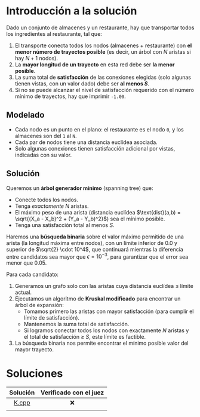# Introducción a la solución

Dado un conjunto de almacenes y un restaurante, hay que transportar todos los
ingredientes al restaurante, tal que:

1. El transporte conecta todos los nodos (almacenes + restaurante) con **el
   menor número de trayectos posible** (es decir, un árbol con $N$ aristas si
hay $N+1$ nodos).
2. La **mayor longitud de un trayecto** en esta red debe ser **la menor
   posible**.
3. La suma total de **satisfacción** de las conexiones elegidas (solo algunas
   tienen vistas, con un valor dado) debe ser **al menos $S$**.
4. Si no se puede alcanzar el nivel de satisfacción requerido con el número
   mínimo de trayectos, hay que imprimir `-1.00`.

## Modelado

- Cada nodo es un punto en el plano: el restaurante es el nodo `0`, y los
  almacenes son del `1` al `N`.
- Cada par de nodos tiene una distancia euclídea asociada.
- Solo algunas conexiones tienen satisfacción adicional por vistas, indicadas
  con su valor.

## Solución

Queremos un **árbol generador mínimo** (spanning tree) que:

- Conecte todos los nodos.
- Tenga *exactamente* $N$ aristas.
- El máximo peso de una arista (distancia euclídea $\text{dist}(a,b) =
  \sqrt{(X_a - X_b)^2 + (Y_a - Y_b)^2}$) sea el mínimo posible.
- Tenga una satisfacción total al menos $S$.

Haremos una **búsqueda binaria** sobre el valor máximo permitido de una arista
(la longitud máxima entre nodos), con un límite inferior de $0.0$ y superior de
$\sqrt{2} \cdot 10^4$, que continuará mientras la diferencia entre candidatos
sea mayor que $\epsilon = 10^{-3}$, para garantizar que el error sea menor que
$0.05$.

Para cada candidato:
1. Generamos un grafo solo con las aristas cuya distancia euclídea ≤ límite
   actual.
2. Ejecutamos un algoritmo de **Kruskal modificado** para encontrar un árbol de
   expansión:
    - Tomamos primero las aristas con mayor satisfacción (para cumplir el
      límite de satisfacción).
    - Mantenemos la suma total de satisfacción.
    - Si logramos conectar todos los nodos con exactamente $N$ aristas y el
      total de satisfacción ≥ $S$, este límite es factible.
3. La búsqueda binaria nos permite encontrar el mínimo posible valor del mayor
   trayecto.

# Soluciones

| Solución | Verificado con el juez |
| :------: | :--------------------: |
| [K.cpp](src/K.cpp) | :x:          |
|          |                        |

